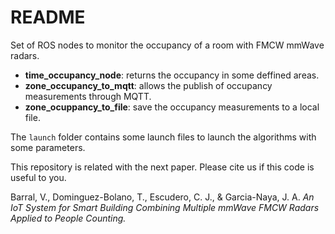 # README

Set of ROS nodes to monitor the occupancy of a room with FMCW mmWave radars.

- **time_occupancy_node**: returns the occupancy in some deffined areas.
- **zone_occupancy_to_mqtt**: allows the publish of occupancy measurements through MQTT.
- **zone_ocuppancy_to_file**: save the occupancy measurements to a local file.

The ```launch``` folder contains some launch files to launch the algorithms with some parameters.

This repository is related with the next paper. Please cite us if this code is useful to you.

Barral, V., Dominguez-Bolano, T., Escudero, C. J., & Garcia-Naya, J. A. *An IoT System for Smart Building Combining Multiple mmWave FMCW Radars Applied to People Counting.*

